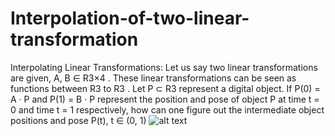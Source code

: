 # Interpolation-of-two-linear-transformation
Interpolating Linear Transformations: Let us say two linear transformations are given, A, B ∈ R3×4 . These linear transformations can be seen as functions between R3 to R3 . Let P ⊂ R3 represent a digital object. If P(0) = A · P and P(1) = B · P represent the position and pose of object P at time t = 0 and time t = 1 respectively, how can one figure out the intermediate object positions and pose P(t), t ∈ (0, 1)
![alt text](http://https://github.com/HemaniBharadwaj/Interpolation-of-two-linear-transformation/edit/main/img.png)
